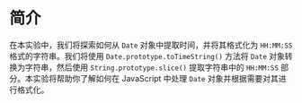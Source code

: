 # 简介

在本实验中，我们将探索如何从 `Date` 对象中提取时间，并将其格式化为 `HH:MM:SS` 格式的字符串。我们将使用 `Date.prototype.toTimeString()` 方法将 `Date` 对象转换为字符串，然后使用 `String.prototype.slice()` 提取字符串中的 `HH:MM:SS` 部分。本实验将帮助你了解如何在 JavaScript 中处理 `Date` 对象并根据需要对其进行格式化。
